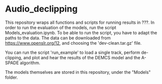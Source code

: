 # Audio_declipping
This repository wraps all functions and scripts for running results in ???.
In order to run the evaluation of the models, run the script Models_evaluation.ipynb.
To be able to run the script, you have to adapt the paths to the data. The data can be downloaded from https://www.openslr.org/12, and choosing the 'dev-clean.tar.gz' file.

You can run the script 'run_example' to load a single track, perform de-clipping, and plot and hear the results of the DEMCS model and the A-SPADE algorithm.


The models themselves are stored in this repository, under the "Models" folder.

